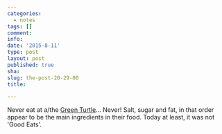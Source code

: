 ```yaml
---
categories:
  - notes
tags: []
comment: 
info: 
date: '2015-8-11'
type: post
layout: post
published: true
sha: 
slug: the-post-20-29-00
title: 

---
```

Never eat at a/the [Green Turtle](http://thegreeneturtle.com/)... Never!  Salt, sugar and fat, in that order appear to be the main ingredients in their food.  Today at least, it was not 'Good Eats'.